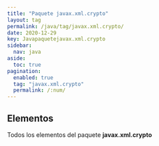 ```yaml
---
title: "Paquete javax.xml.crypto"
layout: tag
permalink: /java/tag/javax.xml.crypto/
date: 2020-12-29
key: Javapaquetejavax.xml.crypto
sidebar: 
  nav: java
aside: 
  toc: true
pagination: 
  enabled: true
  tag: "javax.xml.crypto"
  permalink: /:num/
---
```


<h2>Elementos</h2>
Todos los elementos del paquete <strong>javax.xml.crypto</strong>
